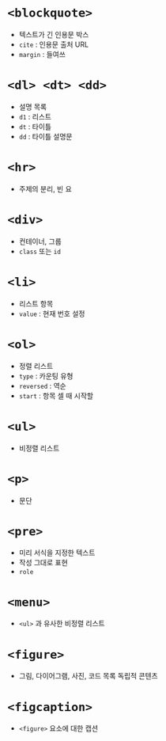 # `<blockquote>`
- 텍스트가 긴 인용문 박스
- `cite` : 인용문 출처 URL
- `margin` : 들여쓰
# `<dl> <dt> <dd>`
- 설명 목록
- `d1` : 리스트
- `dt` : 타이틀
- `dd` : 타이틀 설명문
# `<hr>`
- 주제의 분리, 빈 요
# `<div>`
- 컨테이너, 그룹
- `class` 또는 `id`
# `<li>`
- 리스트 항목
- `value` : 현재 번호 설정
# `<ol>`
- 정렬 리스트
- `type` : 카운팅 유형
- `reversed` :  역순
- `start` : 항목 셀 때 시작할  
# `<ul>`
- 비정렬 리스트
# `<p>`
- 문단
# `<pre>`
- 미리 서식을 지정한 텍스트
- 작성 그대로 표현
- `role`
# `<menu>`
- `<ul>` 과 유사한 비정렬 리스트
# `<figure>`
- 그림, 다이어그램, 사진, 코드 목록  독립적 콘텐츠
# `<figcaption>`
- `<figure>` 요소에 대한 캡션
